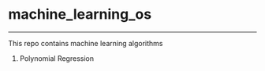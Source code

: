 # machine_learning_os
---

This repo contains machine learning algorithms

1. Polynomial Regression
